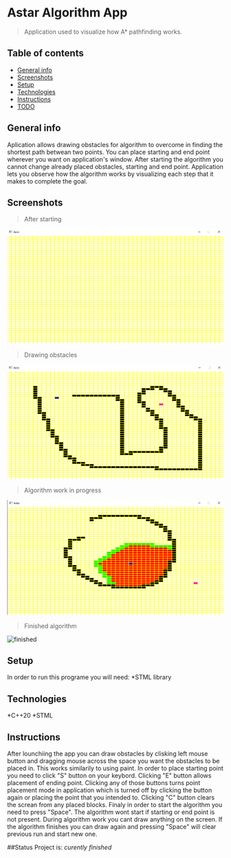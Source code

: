 # Astar Algorithm App
> Application used to visualize how A* pathfinding works.

## Table of contents
* [General info](#general-info)
* [Screenshots](#screenshots)
* [Setup](#setup)
* [Technologies](#technologies)
* [Instructions](#instructions)
* [TODO](#todo)

## General info
Aplication allows drawing obstacles for algorithm to overcome in finding the shortest path betwean two points. You can place 
starting and end point wherever you want on application's window. After starting the algorithm you cannot change already placed 
obstacles, starting and end point. Application lets you observe how the algorithm works by visualizing each step that it makes to complete 
the goal.

## Screenshots
>After starting

![start](Screenshots/start.png)

>Drawing obstacles

![drawing](Screenshots/drawing.png)

>Algorithm work in progress

![working](Screenshots/working.png)

>Finished algorithm

![finished](Screnshots/finished.png)

## Setup
In order to run this programe you will need:
*STML library

## Technologies
*C++20
*STML

## Instructions
After lounchiing the app you can draw obstacles by clisking left mouse button and dragging mouse across the space you want the obstacles to be placed in. This works similarily to using paint.
In order to place starting point you need to click "S" button on your keybord. Clicking "E" button allows placement of ending point. Clicking any of those buttons turns point placement mode in application 
which is turned off by clicking the button again or placing the point that you intended to. Clicking "C" button clears the screan from any placed blocks. Finaly in order to start the algorithm you need to 
press "Space". The algorithm wont start if starting or end point is not present. During algorithm work you cant draw anything on the screen. If the algorithm finishes you can draw again and pressing "Space" 
will clear previous run and start new one.

##Status
Project is: _curently finished_

